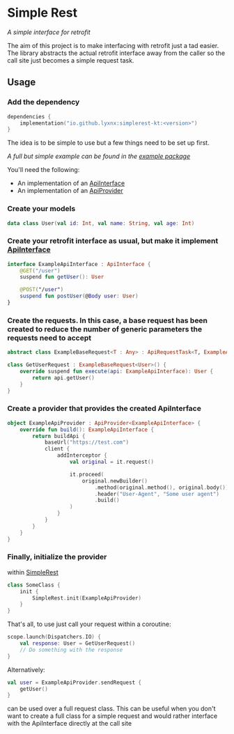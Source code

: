 # Simple Rest

_A simple interface for retrofit_

The aim of this project is to make interfacing with retrofit just a tad easier.
The library abstracts the actual retrofit interface away from the caller so the call site just
becomes a simple request task.

## Usage

### Add the dependency

```kotlin
dependencies {
    implementation("io.github.lyxnx:simplerest-kt:<version>")
}
```

The idea is to be simple to use but a few things need to be set up first.

_A full but simple example can be found in
the [example package](src/main/kotlin/net/lyxnx/simplerest/example)_

You'll need the following:

- An implementation of an [ApiInterface](src/main/kotlin/net/lyxnx/simplerest/ApiInterface.kt)
- An implementation of an [ApiProvider](src/main/kotlin/net/lyxnx/simplerest/ApiProvider.kt)

### Create your models

```kotlin
data class User(val id: Int, val name: String, val age: Int)
```

### Create your retrofit interface as usual, but make it implement [ApiInterface](src/main/kotlin/net/lyxnx/simplerest/ApiInterface.kt)

```kotlin
interface ExampleApiInterface : ApiInterface {
    @GET("/user")
    suspend fun getUser(): User

    @POST("/user")
    suspend fun postUser(@Body user: User)
}
```

### Create the requests. In this case, a base request has been created to reduce the number of generic parameters the requests need to accept

```kotlin
abstract class ExampleBaseRequest<T : Any> : ApiRequestTask<T, ExampleApiInterface>()

class GetUserRequest : ExampleBaseRequest<User>() {
    override suspend fun execute(api: ExampleApiInterface): User {
        return api.getUser()
    }
}
```

### Create a provider that provides the created ApiInterface

```kotlin
object ExampleApiProvider : ApiProvider<ExampleApiInterface> {
    override fun build(): ExampleApiInterface {
        return buildApi {
            baseUrl("https://test.com")
            client {
                addInterceptor {
                    val original = it.request()

                    it.proceed(
                        original.newBuilder()
                            .method(original.method(), original.body())
                            .header("User-Agent", "Some user agent")
                            .build()
                    )
                }
            }
        }
    }
}
```

### Finally, initialize the provider

within [SimpleRest](src/main/kotlin/net/lyxnx/simplerest/SimpleRest.kt)

```kotlin
class SomeClass {
    init {
        SimpleRest.init(ExampleApiProvider)
    }
}
```

That's all, to use just call your request within a coroutine:

```kotlin
scope.launch(Dispatchers.IO) {
    val response: User = GetUserRequest()
    // Do something with the response
}
```

Alternatively:

```kotlin
val user = ExampleApiProvider.sendRequest {
    getUser()
}
```

can be used over a full request class. This can be useful when you don't want to create a full class
for a simple request and would rather interface with the ApiInterface directly at the call site